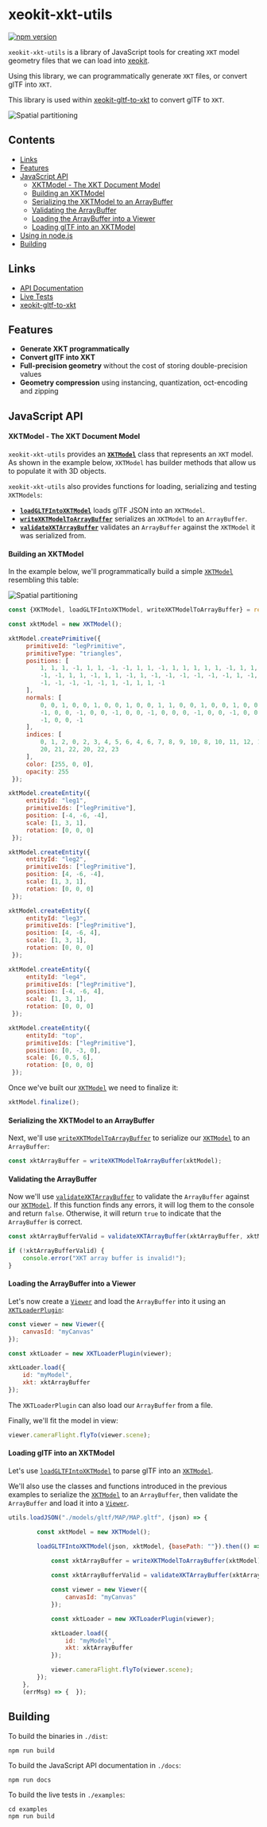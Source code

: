 
# xeokit-xkt-utils

[![npm version](https://badge.fury.io/js/%40xeokit%2Fxeokit-xkt-utils.svg)](https://badge.fury.io/js/%40xeokit%2Fxeokit-xkt-utils)

````xeokit-xkt-utils```` is a library of JavaScript tools for creating ````XKT```` model geometry files that we can load 
into [xeokit](http://xeokit.io).

Using this library, we can programmatically generate ````XKT```` files, or convert glTF into ````XKT````.

This library is used within [xeokit-gltf-to-xkt](https://github.com/xeokit/xeokit-gltf-to-xkt) to convert glTF to ````XKT````.  

![Spatial partitioning](http://xeokit.io/img/kdtree.jpeg)

## Contents
- [Links](#links)
- [Features](#features)
- [JavaScript API](#javascript-api)
    + [XKTModel - The XKT Document Model](#xktmodel---the-xkt-document-model)
    + [Building an XKTModel](#building-an-xktmodel)
    + [Serializing the XKTModel to an ArrayBuffer](#serializing-the-xktmodel-to-an-arraybuffer)
    + [Validating the ArrayBuffer](#validating-the-arraybuffer)
    + [Loading the ArrayBuffer into a Viewer](#loading-the-arraybuffer-into-a-viewer)
    + [Loading glTF into an XKTModel](#loading-gltf-into-an-xktmodel)
- [Using in node.js](#using-in-nodejs)
- [Building](#building)
    

## Links

* [API Documentation](https://xeokit.github.io/xeokit-xkt-utils/docs)
* [Live Tests](https://xeokit.github.io/xeokit-xkt-utils/examples)
* [xeokit-gltf-to-xkt](https://github.com/xeokit/xeokit-gltf-to-xkt)

## Features

* **Generate XKT programmatically** 
* **Convert glTF into XKT**
* **Full-precision geometry** without the cost of storing double-precision values
* **Geometry compression** using instancing, quantization, oct-encoding and zipping   

## JavaScript API

#### XKTModel - The XKT Document Model

````xeokit-xkt-utils```` provides an  [**````XKTModel````**](https://xeokit.github.io/xeokit-xkt-utils/docs/class/src/XKTModel/XKTModel.js~XKTModel.html) 
class that represents an ````XKT```` model. As shown in the example below, ````XKTModel```` has builder methods that allow 
 us to populate it with 3D objects.  

````xeokit-xkt-utils```` also provides functions for loading, serializing and testing ````XKTModels````:

* [**````loadGLTFIntoXKTModel````**](https://xeokit.github.io/xeokit-xkt-utils/docs/function/index.html#static-function-loadGLTFIntoXKTModel) loads glTF JSON into an ````XKTModel````.
* [**````writeXKTModelToArrayBuffer````**](https://xeokit.github.io/xeokit-xkt-utils/docs/function/index.html#static-function-writeXKTModelToArrayBuffer) serializes an ````XKTModel```` to an ````ArrayBuffer````.
* [**````validateXKTArrayBuffer````**](https://xeokit.github.io/xeokit-xkt-utils/docs/function/index.html#static-function-validateXKTArrayBuffer) validates an ````ArrayBuffer```` against the ````XKTModel```` it was serialized from. 

#### Building an XKTModel

In the example below, we'll programmatically build a simple [````XKTModel````](https://xeokit.github.io/xeokit-xkt-utils/docs/class/src/XKTModel/XKTModel.js~XKTModel.html) resembling this table:

![Spatial partitioning](http://xeokit.io/img/kdtree.jpeg)

````javascript
const {XKTModel, loadGLTFIntoXKTModel, writeXKTModelToArrayBuffer} = require("./xeokit-xkt-utils.cjs.js");

const xktModel = new XKTModel();

xktModel.createPrimitive({
     primitiveId: "legPrimitive",
     primitiveType: "triangles",
     positions: [
         1, 1, 1, -1, 1, 1, -1, -1, 1, 1, -1, 1, 1, 1, 1, 1, -1, 1, 1, -1, -1, 1, 1, -1, 1, 1, 1, 1, 1, -1, -1, 1,
         -1, -1, 1, 1, -1, 1, 1, -1, 1, -1, -1, -1, -1, -1, -1, 1, -1, -1, -1, 1, -1, -1, 1, -1, 1, -1, -1, 1, 1, -1,
         -1, -1, -1, -1, -1, 1, -1, 1, 1, -1
     ],
     normals: [
         0, 0, 1, 0, 0, 1, 0, 0, 1, 0, 0, 1, 1, 0, 0, 1, 0, 0, 1, 0, 0, 1, 0, 0, 0, 1, 0, 0, 1, 0, 0, 1, 0, 0, 1, 0,
         -1, 0, 0, -1, 0, 0, -1, 0, 0, -1, 0, 0, 0, -1, 0, 0, -1, 0, 0, -1, 0, 0, -1, 0, 0, 0, -1, 0, 0, -1, 0, 0,
         -1, 0, 0, -1
     ],
     indices: [
         0, 1, 2, 0, 2, 3, 4, 5, 6, 4, 6, 7, 8, 9, 10, 8, 10, 11, 12, 13, 14, 12, 14, 15, 16, 17, 18, 16, 18, 19,
         20, 21, 22, 20, 22, 23
     ],
     color: [255, 0, 0],
     opacity: 255
 });

xktModel.createEntity({
     entityId: "leg1",
     primitiveIds: ["legPrimitive"],
     position: [-4, -6, -4],
     scale: [1, 3, 1],
     rotation: [0, 0, 0]
 });

xktModel.createEntity({
     entityId: "leg2",
     primitiveIds: ["legPrimitive"],
     position: [4, -6, -4],
     scale: [1, 3, 1],
     rotation: [0, 0, 0]
 });

xktModel.createEntity({
     entityId: "leg3",
     primitiveIds: ["legPrimitive"],
     position: [4, -6, 4],
     scale: [1, 3, 1],
     rotation: [0, 0, 0]
 });

xktModel.createEntity({
     entityId: "leg4",
     primitiveIds: ["legPrimitive"],
     position: [-4, -6, 4],
     scale: [1, 3, 1],
     rotation: [0, 0, 0]
 });

xktModel.createEntity({
     entityId: "top",
     primitiveIds: ["legPrimitive"],
     position: [0, -3, 0],
     scale: [6, 0.5, 6],
     rotation: [0, 0, 0]
 });
````

Once we've built our [````XKTModel````](https://xeokit.github.io/xeokit-xkt-utils/docs/class/src/XKTModel/XKTModel.js~XKTModel.html) we need to finalize it:

````javascript
xktModel.finalize();
````

#### Serializing the XKTModel to an ArrayBuffer

Next, we'll use  [````writeXKTModelToArrayBuffer````](https://xeokit.github.io/xeokit-xkt-utils/docs/function/index.html#static-function-writeXKTModelToArrayBuffer)  to serialize our [````XKTModel````](https://xeokit.github.io/xeokit-xkt-utils/docs/class/src/XKTModel/XKTModel.js~XKTModel.html) to an ````ArrayBuffer````:

````javascript
const xktArrayBuffer = writeXKTModelToArrayBuffer(xktModel);
````

#### Validating the ArrayBuffer

Now we'll use [````validateXKTArrayBuffer````](https://xeokit.github.io/xeokit-xkt-utils/docs/function/index.html#static-function-validateXKTArrayBuffer) to validate 
the ````ArrayBuffer```` against our [````XKTModel````](https://xeokit.github.io/xeokit-xkt-utils/docs/class/src/XKTModel/XKTModel.js~XKTModel.html). If this function 
finds any errors, it will log them to the console and return ````false````. Otherwise, it will return ````true```` to indicate that the ````ArrayBuffer```` is correct. 

````javascript
const xktArrayBufferValid = validateXKTArrayBuffer(xktArrayBuffer, xktModel);

if (!xktArrayBufferValid) {
    console.error("XKT array buffer is invalid!");
}
````

#### Loading the ArrayBuffer into a Viewer

Let's now create a [````Viewer````](https://xeokit.github.io/xeokit-sdk/docs/class/src/viewer/Viewer.js~Viewer.html) and load the ````ArrayBuffer```` into it using an [````XKTLoaderPlugin````](https://xeokit.github.io/xeokit-sdk/docs/class/src/plugins/XKTLoaderPlugin/XKTLoaderPlugin.js~XKTLoaderPlugin.html):

````javascript
const viewer = new Viewer({
    canvasId: "myCanvas"
});

const xktLoader = new XKTLoaderPlugin(viewer);

xktLoader.load({
    id: "myModel",
    xkt: xktArrayBuffer
});
````

The ````XKTLoaderPlugin```` can also load our ````ArrayBuffer```` from a file.

Finally, we'll fit the model in view:

````javascript
viewer.cameraFlight.flyTo(viewer.scene);
````

#### Loading glTF into an XKTModel

Let's use [````loadGLTFIntoXKTModel````](https://xeokit.github.io/xeokit-xkt-utils/docs/function/index.html#static-function-loadGLTFIntoXKTModel) to parse glTF into an [````XKTModel````](https://xeokit.github.io/xeokit-xkt-utils/docs/class/src/XKTModel/XKTModel.js~XKTModel.html). 

We'll also use the classes and functions introduced in the previous examples to serialize the [````XKTModel````](https://xeokit.github.io/xeokit-xkt-utils/docs/class/src/XKTModel/XKTModel.js~XKTModel.html) to an ````ArrayBuffer````, then validate the ````ArrayBuffer```` and load it into a [````Viewer````](https://xeokit.github.io/xeokit-sdk/docs/class/src/viewer/Viewer.js~Viewer.html).

````javascript
utils.loadJSON("./models/gltf/MAP/MAP.gltf", (json) => {

        const xktModel = new XKTModel();

        loadGLTFIntoXKTModel(json, xktModel, {basePath: ""}).then(() => {
      
            const xktArrayBuffer = writeXKTModelToArrayBuffer(xktModel);

            const xktArrayBufferValid = validateXKTArrayBuffer(xktArrayBuffer, xktModel);

            const viewer = new Viewer({
                canvasId: "myCanvas"
            });

            const xktLoader = new XKTLoaderPlugin(viewer);

            xktLoader.load({
                id: "myModel",
                xkt: xktArrayBuffer
            });

            viewer.cameraFlight.flyTo(viewer.scene);
        });
    },
    (errMsg) => {  });
````

## Building 

To build the binaries in ````./dist````:

````npm run build````

To build the JavaScript API documentation in ````./docs````:

````npm run docs````

To build the live tests in ````./examples````:

````
cd examples
npm run build
````
